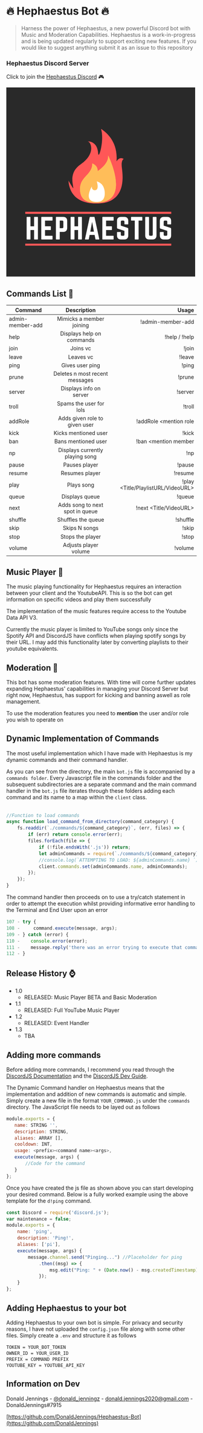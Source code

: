 # 🔥 Hephaestus Bot 🔥

> Harness the power of Hephaestus, a new powerful Discord bot with Music and Moderation Capabilities. Hephaestus is a work-in-progress and is being updated regularly to support exciting new features. If you would like to suggest anything submit it as an issue to this repository

### Hephaestus Discord Server

Click to join the [Hephaestus Discord](https://discord.gg/7WfSWj) 🎮

 
![](images/logo.png) 

## Commands List 👾

| Command        |Description           |Usage  |
| ------------- |:-------------:| -----:|
| admin-member-add      |Mimicks a member joining |!admin-member-add |
| help      |Displays help on commands      |!help / !help <command> |
| join |Joins vc      |!join |
| leave|Leaves vc |!leave |
| ping |Gives user ping| !ping|
| prune|Deletes n most recent messages| !prune <message count>|
| server|Displays info on server| !server|
| troll| Spams the user for lols| !troll|
| addRole| Adds given role to given user| !addRole <mention member><mention role|
| kick| Kicks mentioned user| !kick <mention member> |
| ban| Bans mentioned user| !ban <mention member |
| np| Displays currently playing song| !np |
| pause| Pauses player| !pause |
| resume| Resumes player| !resume |
| play| Plays song| !play <Title/PlaylistURL/VideoURL> |
| queue| Displays queue| !queue|
| next | Adds song to next spot in queue | !next <Title/VideoURL> |
| shuffle| Shuffles the queue| !shuffle|
| skip | Skips N songs| !skip <song amount>|
| stop| Stops the player| !stop|
| volume| Adjusts player volume| !volume <newVolume> |
 
## Music Player 🎼
The music playing functionality for Hephaestus requires an interaction between your client and the YoutubeAPI. This is so the bot can get information on specific videos and play them successfully

The implementation of the music features require access to the Youtube Data API V3.

Currently the music player is limited to YouTube songs only since the Spotify API and DiscordJS have conflicts when playing spotify songs by their URL. I may add this functionality later by converting playlists to their youtube equivalents.

## Moderation 🔨
This bot has some moderation features. With time will come further updates expanding Hephaestus' capabilities in managing your Discord Server but right now, Hephaestus, has support for kicking and banning aswell as role management.

To use the moderation features you need to __mention__ the user and/or role you wish to operate on

## Dynamic Implementation of Commands
The most useful implementation which I have made with Hephaestus is my dynamic commands and their command handler.

As you can see from the directory, the main `bot.js` file is accompanied by a `commands folder`. Every Javascript file in the commands folder and the subsequent subdirectories are a separate command and the main command handler in the `bot.js` file iterates through these folders adding each command and its name to a map within the `client` class.

```javascript

//Function to load commands
async function load_command_from_directory(command_category) {
    fs.readdir(`./commands/${command_category}`, (err, files) => {
        if (err) return console.error(err);
        files.forEach(file => {
            if (!file.endsWith('.js')) return;
            let adminCommands = require(`./commands/${command_category}/${file}`);
            //console.log(`ATTEMPTING TO LOAD: ${adminCommands.name} `);
            client.commands.set(adminCommands.name, adminCommands);
        });
    });
}


```

The command handler then proceeds on to use a try/catch statement in order to attempt the execution whilst providing informative error handling to the Terminal and End User upon an error

```javascript
107 - try {
108 -     command.execute(message, args);
109 - } catch (error) {
110 -    console.error(error);
111 -    message.reply('there was an error trying to execute that command!');
112 - }
```
## Release History ⌚

* 1.0
   * RELEASED: Music Player BETA and Basic Moderation
* 1.1
   * RELEASED: Full YouTube Music Player
* 1.2
   * RELEASED: Event Handler
* 1.3
   * TBA

## Adding more commands
Before adding more commands, I recommend you read through the [DiscordJS Documentation](https://discord.js.org/#/docs/main/stable/general/welcome) and the [DiscordJS Dev Guide](https://discordjs.guide/#before-you-begin).

The Dynamic Command handler on Hephaestus means that the implementation and addition of new commands is automatic and simple. 
Simply create a new file in the format `YOUR_COMMAND.js` under the `commands` directory. The JavaScript file needs to be layed out as follows 
 ```javascript
module.exports = {
    name: STRING '', 
    description: STRING, 
    aliases: ARRAY [],
    cooldown: INT, 
    usage: <prefix><command name><args>,
    execute(message, args) { 
        //Code for the command
    }
};
```

Once you have created the js file as shown above you can start developing your desired command. 
Below is a fully worked example using the above template for the `d!ping` command.

```javascript
const Discord = require('discord.js');
var maintenance = false;
module.exports = {
    name: 'ping',
    description: 'Ping!',
    aliases: ['pi'],
    execute(message, args) {
        message.channel.send("Pinging...") //Placeholder for ping
            .then((msg) => {
                msg.edit("Ping: " + (Date.now() - msg.createdTimestamp))
            });
    }
};
```

## Adding Hephaestus to your bot

Adding Hephaestus to your own bot is simple. For privacy and security reasons, I have not uploaded the `config.json` file along with some other files. 
Simply create a `.env` and structure it as follows
```
TOKEN = YOUR_BOT_TOKEN
OWNER_ID = YOUR_USER_ID
PREFIX = COMMAND PREFIX
YOUTUBE_KEY = YOUTUBE_API_KEY
```
## Information on Dev
Donald Jennings - [@donald_jenningz](https://twitter.com/donald_jenningz) - donald.jennings2020@gmail.com - DonaldJennings#7915

[https://github.com/DonaldJennings/Hephaestus-Bot](https://github.com/DonaldJennings)
